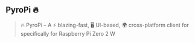 ## PyroPi 🔥
> 🔥 PyroPi – A ⚡ blazing-fast, 🖥️ UI-based, 🌍 cross-platform client for specifically for Raspberry Pi Zero 2 W 